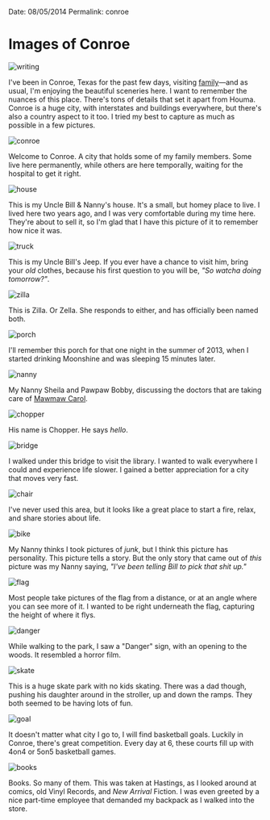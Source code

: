 
Date: 08/05/2014
Permalink: conroe


# Images of Conroe

![writing](https://d23f6h5jpj26xu.cloudfront.net/7df09aprfijt8q_small.jpg)

I've been in Conroe, Texas for the past few days, visiting [family](/carol)—and as usual, I'm enjoying the beautiful sceneries here. I want to remember the nuances of this place. There's tons of details that set it apart from Houma. Conroe is a huge city, with interstates and buildings everywhere, but there's also a country aspect to it too. I tried my best to capture as much as possible in a few pictures.

![conroe](https://d23f6h5jpj26xu.cloudfront.net/yhjkoa06pjxl5a_small.jpg)

Welcome to Conroe. A city that holds some of my family members. Some live here permanently, while others are here temporally, waiting for the hospital to get it right.

![house](https://d23f6h5jpj26xu.cloudfront.net/hnsmc3jhbmxopq_small.jpg)

This is my Uncle Bill & Nanny's house. It's a small, but homey place to live. I lived here two years ago, and I was very comfortable during my time here. They're about to sell it, so I'm glad that I have this picture of it to remember how nice it was. 

![truck](https://d23f6h5jpj26xu.cloudfront.net/pcu866polnqja_small.jpg)

This is my Uncle Bill's Jeep. If you ever have a chance  to visit him, bring your *old* clothes, because his first question to you will be, *"So watcha doing tomorrow?"*. 

![zilla](https://d23f6h5jpj26xu.cloudfront.net/s5offgfko8dhcg_small.jpg)

This is Zilla. Or Zella. She responds to either, and has officially been named both. 

![porch](https://d23f6h5jpj26xu.cloudfront.net/uroulhe4hpvl9w_small.jpg)

I'll remember this porch for that one night in the summer of 2013, when I started drinking Moonshine and was sleeping 15 minutes later. 

![nanny](https://d23f6h5jpj26xu.cloudfront.net/r2ppffbgpvxxbq_small.jpg)

My Nanny Sheila and Pawpaw Bobby, discussing the doctors that are taking care of [Mawmaw Carol](/carol). 

![chopper](https://d23f6h5jpj26xu.cloudfront.net/2peowljn8mnuw_small.jpg)

His name is Chopper. He says *hello*.


![bridge](https://d23f6h5jpj26xu.cloudfront.net/qh8n3sudekcg_small.jpg)

I walked under this bridge to visit the library. I wanted to walk everywhere I could and experience life slower. I gained a better appreciation for a city that moves very fast.

![chair](https://d23f6h5jpj26xu.cloudfront.net/ijtsvvdd5xuloa_small.jpg)

I've never used this area, but it looks like a great place to start a fire, relax, and share stories about life. 

![bike](https://d23f6h5jpj26xu.cloudfront.net/qcfxrf7ytbhtq_small.jpg)

My Nanny thinks I took pictures of *junk*, but I think this picture has personality. This picture tells a story. But the only story that came out of *this* picture was my Nanny saying, *"I've been telling Bill to pick that shit up."*

![flag](https://d23f6h5jpj26xu.cloudfront.net/q7xl7eeq4ks5w_small.jpg)

Most people take pictures of the flag from a distance, or at an angle where you can see more of it. I wanted to be right underneath the flag, capturing the height of where it flys. 

![danger](https://d23f6h5jpj26xu.cloudfront.net/tylxpljua4quwq_small.jpg)

While walking to the park, I saw a "Danger" sign, with an opening to the woods. It resembled a horror film.

![skate](https://d23f6h5jpj26xu.cloudfront.net/4cwwak0wntdta_small.jpg)

This is a huge skate park with no kids skating. There was a dad though, pushing his daughter around in the stroller, up and down the ramps. They both seemed to be having lots of fun.

![goal](https://d23f6h5jpj26xu.cloudfront.net/mb1itytthnazq_small.jpg)

It doesn't matter what city I go to, I will find basketball goals. Luckily in Conroe, there's great competition. Every day at 6, these courts fill up with 4on4 or 5on5 basketball games.

![books](https://d23f6h5jpj26xu.cloudfront.net/8ydfammryksg_small.jpg)

Books. So many of them. This was taken at Hastings, as I looked around at comics, old Vinyl Records, and *New Arrival* Fiction. I was even greeted by a nice part-time employee that demanded my backpack as I walked into the store.